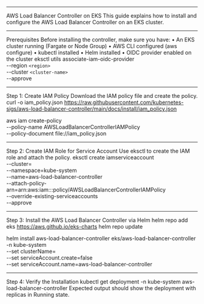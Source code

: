 ________________________________________
AWS Load Balancer Controller on EKS
This guide explains how to install and configure the AWS Load Balancer Controller on an EKS cluster.
________________________________________
Prerequisites
Before installing the controller, make sure you have:
•	An EKS cluster running (Fargate or Node Group)
•	AWS CLI configured (aws configure)
•	kubectl installed
•	Helm installed
•	OIDC provider enabled on the cluster
eksctl utils associate-iam-oidc-provider \
  --region `<region>` \
  --cluster `<cluster-name>` \
  --approve
________________________________________
Step 1: Create IAM Policy
Download the IAM policy file and create the policy.
curl -o iam_policy.json https://raw.githubusercontent.com/kubernetes-sigs/aws-load-balancer-controller/main/docs/install/iam_policy.json

aws iam create-policy \
  --policy-name AWSLoadBalancerControllerIAMPolicy \
  --policy-document file://iam_policy.json
________________________________________
Step 2: Create IAM Role for Service Account
Use eksctl to create the IAM role and attach the policy.
eksctl create iamserviceaccount \
  --cluster=<cluster-name> \
  --namespace=kube-system \
  --name=aws-load-balancer-controller \
  --attach-policy-arn=arn:aws:iam::<account-id>:policy/AWSLoadBalancerControllerIAMPolicy \
  --override-existing-serviceaccounts \
  --approve
________________________________________
Step 3: Install the AWS Load Balancer Controller via Helm
helm repo add eks https://aws.github.io/eks-charts
helm repo update

helm install aws-load-balancer-controller eks/aws-load-balancer-controller \
  -n kube-system \
  --set clusterName=<cluster-name> \
  --set serviceAccount.create=false \
  --set serviceAccount.name=aws-load-balancer-controller
________________________________________
Step 4: Verify the Installation
kubectl get deployment -n kube-system aws-load-balancer-controller
Expected output should show the deployment with replicas in Running state.
